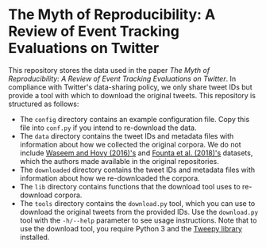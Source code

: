 # The Myth of Reproducibility: A Review of Event Tracking Evaluations on Twitter

This repository stores the data used in the paper _The Myth of Reproducibility: A Review of Event Tracking Evaluations on Twitter_.
In compliance with Twitter's data-sharing policy, we only share tweet IDs but provide a tool with which to download the original tweets.
This repository is structured as follows:

- The `config` directory contains an example configuration file.
  Copy this file into `conf.py` if you intend to re-download the data.
- The `data` directory contains the tweet IDs and metadata files with information about how we collected the original corpora.
  We do not include [Waseem and Hovy (2016)'s](https://github.com/zeeraktalat/hatespeech) and [Founta et al. (2018)'s](https://github.com/ENCASEH2020/hatespeech-twitter) datasets, which the authors made available in the original repositories.
- The `downloaded` directory contains the tweet IDs and metadata files with information about how we re-downloaded the corpora.
- The `lib` directory contains functions that the download tool uses to re-download corpora.
- The `tools` directory contains the `download.py` tool, which you can use to download the original tweets from the provided IDs.
  Use the `download.py` tool with the `-h/--help` parameter to see usage instructions.
Note that to use the download tool, you require Python 3 and the [Tweepy library](https://github.com/tweepy/tweepy) installed.
